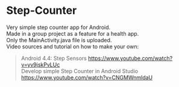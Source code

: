 # Step-Counter
Very simple step counter app for Android.<br />
Made in a group project as a feature for a health app. <br />
Only the MainActivity.java file is uploaded. <br />
Video sources and tutorial on how to make your own: <br/>
>Android 4.4: Step Sensors https://www.youtube.com/watch?v=yv9jskPvLUc <br/>
>Develop simple Step Counter in Android Studio https://www.youtube.com/watch?v=CNGMWnmldaU

